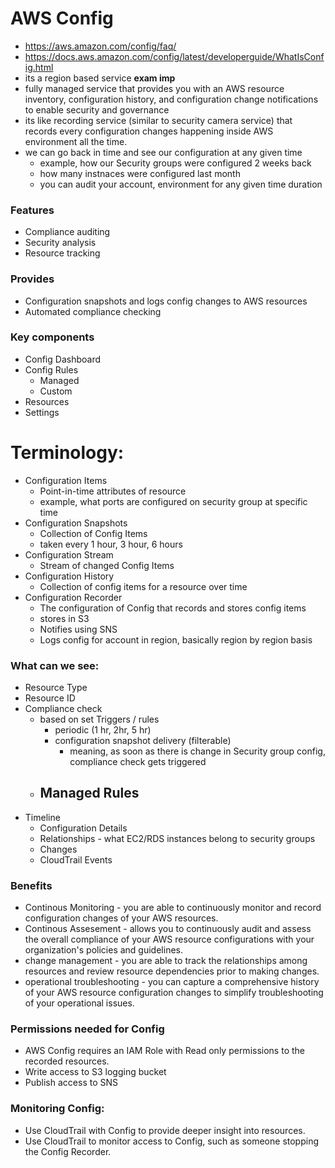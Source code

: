 # AWS Config
- https://aws.amazon.com/config/faq/
- https://docs.aws.amazon.com/config/latest/developerguide/WhatIsConfig.html
- its a region based service **exam imp**
- fully managed service that provides you with an AWS resource inventory, configuration history, and configuration change notifications to enable security and governance
- its like recording service (similar to security camera service) that records every configuration changes happening inside AWS environment all the time.
- we can go back in time and see our configuration at any given time
  - example, how our Security groups were configured 2 weeks back
  - how many instnaces were configured last month
  - you can audit your account, environment for any given time duration
 

### Features
- Compliance auditing 
- Security analysis 
- Resource tracking

### Provides
- Configuration snapshots and logs config changes to AWS resources
- Automated compliance checking

### Key components
- Config Dashboard 
- Config Rules
  - Managed
  - Custom 
- Resources 
- Settings


# Terminology:
- Configuration Items
  - Point-in-time attributes of resource
  - example, what ports are configured on security group at specific time
- Configuration Snapshots 
  - Collection of Config Items
  - taken every 1 hour, 3 hour, 6 hours
- Configuration Stream
  - Stream of changed Config Items
- Configuration History
  - Collection of config items for a resource over time 
- Configuration Recorder  
  - The configuration of Config that records and stores config items
  - stores in S3
  - Notifies using SNS
  - Logs config for account in region, basically region by region basis

### What can we see:
- Resource Type 
- Resource ID 
- Compliance check 
  - based on set Triggers / rules
    - periodic (1 hr, 2hr, 5 hr)
    - configuration snapshot delivery (filterable)
      - meaning, as soon as there is change in Security group config, compliance check gets triggered
  - Managed Rules
    - 
- Timeline
  - Configuration Details 
  - Relationships - what EC2/RDS instances belong to security groups
  - Changes
  - CloudTrail Events

### Benefits
- Continous Monitoring - you are able to continuously monitor and record configuration changes of your AWS resources.
- Continous Assesement - allows you to continuously audit and assess the overall compliance of your AWS resource configurations with your organization's policies and guidelines.
- change management - you are able to track the relationships among resources and review resource dependencies prior to making changes.
- operational troubleshooting - you can capture a comprehensive history of your AWS resource configuration changes to simplify troubleshooting of your operational issues.

### Permissions needed for Config
- AWS Config requires an IAM Role with Read only permissions to the recorded resources.
- Write access to S3 logging bucket 
- Publish access to SNS

### Monitoring Config:
- Use CloudTrail with Config to provide deeper insight into resources.
- Use CloudTrail to monitor access to Config, such as someone stopping the Config Recorder.
  

